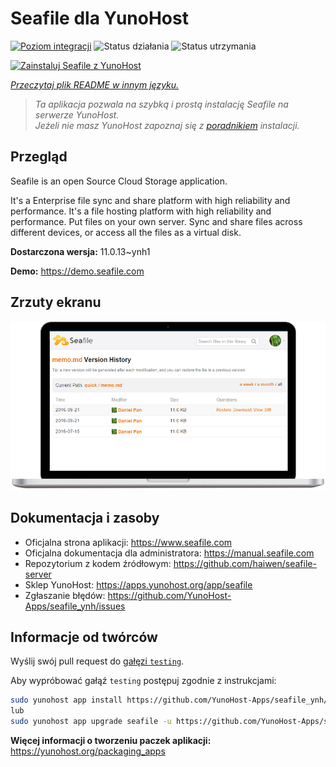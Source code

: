 <!--
To README zostało automatycznie wygenerowane przez <https://github.com/YunoHost/apps/tree/master/tools/readme_generator>
Nie powinno być ono edytowane ręcznie.
-->

# Seafile dla YunoHost

[![Poziom integracji](https://apps.yunohost.org/badge/integration/seafile)](https://ci-apps.yunohost.org/ci/apps/seafile/)
![Status działania](https://apps.yunohost.org/badge/state/seafile)
![Status utrzymania](https://apps.yunohost.org/badge/maintained/seafile)

[![Zainstaluj Seafile z YunoHost](https://install-app.yunohost.org/install-with-yunohost.svg)](https://install-app.yunohost.org/?app=seafile)

*[Przeczytaj plik README w innym języku.](./ALL_README.md)*

> *Ta aplikacja pozwala na szybką i prostą instalację Seafile na serwerze YunoHost.*  
> *Jeżeli nie masz YunoHost zapoznaj się z [poradnikiem](https://yunohost.org/install) instalacji.*

## Przegląd

Seafile is an open Source Cloud Storage application.

It's a Enterprise file sync and share platform with high reliability and performance. It's a file hosting platform with high reliability and performance. Put files on your own server. Sync and share files across different devices, or access all the files as a virtual disk.


**Dostarczona wersja:** 11.0.13~ynh1

**Demo:** <https://demo.seafile.com>

## Zrzuty ekranu

![Zrzut ekranu z Seafile](./doc/screenshots/screenshot.png)

## Dokumentacja i zasoby

- Oficjalna strona aplikacji: <https://www.seafile.com>
- Oficjalna dokumentacja dla administratora: <https://manual.seafile.com>
- Repozytorium z kodem źródłowym: <https://github.com/haiwen/seafile-server>
- Sklep YunoHost: <https://apps.yunohost.org/app/seafile>
- Zgłaszanie błędów: <https://github.com/YunoHost-Apps/seafile_ynh/issues>

## Informacje od twórców

Wyślij swój pull request do [gałęzi `testing`](https://github.com/YunoHost-Apps/seafile_ynh/tree/testing).

Aby wypróbować gałąź `testing` postępuj zgodnie z instrukcjami:

```bash
sudo yunohost app install https://github.com/YunoHost-Apps/seafile_ynh/tree/testing --debug
lub
sudo yunohost app upgrade seafile -u https://github.com/YunoHost-Apps/seafile_ynh/tree/testing --debug
```

**Więcej informacji o tworzeniu paczek aplikacji:** <https://yunohost.org/packaging_apps>

